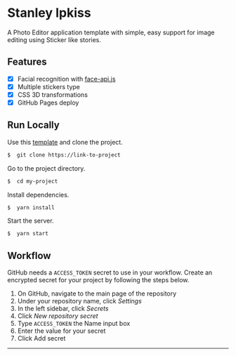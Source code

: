 # Stanley Ipkiss

A Photo Editor application template with simple, easy support for image editing using Sticker like stories.

## Features

- [x] Facial recognition with [face-api.js](https://github.com/justadudewhohacks/face-api.js/)
- [x] Multiple stickers type
- [x] CSS 3D transformations
- [x] GitHub Pages deploy

## Run Locally

Use this [template](https://github.com/stakefish/stanley-ipkiss/generate) and clone the project.

```bash
$  git clone https://link-to-project
```

Go to the project directory.

```bash
$  cd my-project
```

Install dependencies.

```bash
$  yarn install
```

Start the server.

```bash
$  yarn start
```

## Workflow

GitHub needs a `ACCESS_TOKEN` secret to use in your workflow.
Create an encrypted secret for your project by following the steps below.

1. On GitHub, navigate to the main page of the repository
2. Under your repository name, click _Settings_
3. In the left sidebar, click _Secrets_
4. Click _New repository secret_
5. Type `ACCESS_TOKEN` the Name input box
6. Enter the value for your secret
7. Click Add secret

---
